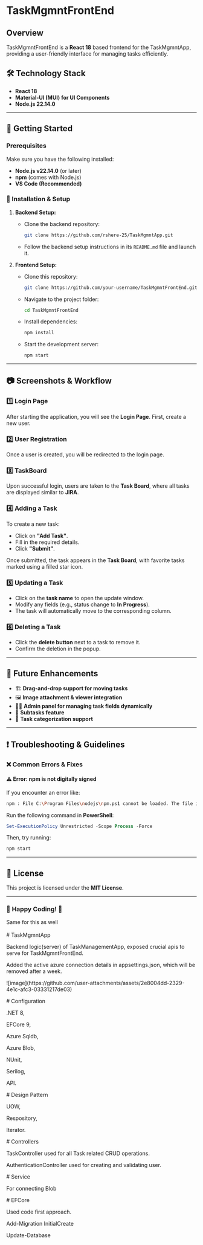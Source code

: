 # TaskMgmntFrontEnd

## Overview

TaskMgmntFrontEnd is a **React 18** based frontend for the TaskMgmntApp, providing a user-friendly interface for managing tasks efficiently.

## 🛠 Technology Stack

- **React 18**
- **Material-UI (MUI) for UI Components**
- **Node.js 22.14.0**



---

## 🚀 Getting Started

### Prerequisites

Make sure you have the following installed:

- **Node.js v22.14.0** (or later)
- **npm** (comes with Node.js)
- **VS Code (Recommended)**

### 📌 Installation & Setup

1. **Backend Setup:**

   - Clone the backend repository:
     ```bash
     git clone https://github.com/rshere-25/TaskMgmntApp.git
     ```
   - Follow the backend setup instructions in its `README.md` file and launch it.

2. **Frontend Setup:**

   - Clone this repository:
     ```bash
     git clone https://github.com/your-username/TaskMgmntFrontEnd.git
     ```
   - Navigate to the project folder:
     ```bash
     cd TaskMgmntFrontEnd
     ```
   - Install dependencies:
     ```bash
     npm install
     ```
   - Start the development server:
     ```bash
     npm start
     ```

---

## 📷 Screenshots & Workflow

### 1️⃣ **Login Page**

After starting the application, you will see the **Login Page**. First, create a new user.



### 2️⃣ **User Registration**

Once a user is created, you will be redirected to the login page.



### 3️⃣ **TaskBoard**

Upon successful login, users are taken to the **Task Board**, where all tasks are displayed similar to **JIRA**.



### 4️⃣ **Adding a Task**

To create a new task:

- Click on **"Add Task"**.
- Fill in the required details.
- Click **"Submit"**.



Once submitted, the task appears in the **Task Board**, with favorite tasks marked using a filled star icon.



### 5️⃣ **Updating a Task**

- Click on the **task name** to open the update window.
- Modify any fields (e.g., status change to **In Progress**).
- The task will automatically move to the corresponding column.





### 6️⃣ **Deleting a Task**

- Click the **delete button** next to a task to remove it.
- Confirm the deletion in the popup.



---

## 🔮 Future Enhancements

- 🏗 **Drag-and-drop support for moving tasks**
- 🖼 **Image attachment & viewer integration**
- 👨‍💼 **Admin panel for managing task fields dynamically**
- 📌 **Subtasks feature**
- 📂 **Task categorization support**

---

## ❗ Troubleshooting & Guidelines

### ❌ Common Errors & Fixes

#### ⚠️ **Error: npm is not digitally signed**

If you encounter an error like:

```bash
npm : File C:\Program Files\nodejs\npm.ps1 cannot be loaded. The file is not digitally signed.
```

Run the following command in **PowerShell**:

```powershell
Set-ExecutionPolicy Unrestricted -Scope Process -Force
```

Then, try running:

```bash
npm start
```

---

## 📝 License

This project is licensed under the **MIT License**.

---

### 🚀 **Happy Coding!** 🎯

Same for this as well\
\
\# TaskMgmntApp

Backend logic(server) of TaskManagementApp, exposed crucial apis to serve for TaskMgmntFrontEnd.

Added the active azure connection details in appsettings.json, which will be removed after a week.



![image]\(https\://github.com/user-attachments/assets/2e8004dd-2329-4e1c-afc3-03331217de03)





\# Configuration

.NET 8,

EFCore 9,

Azure Sqldb,

Azure Blob,

NUnit,

Serilog,

API.



\# Design Pattern

UOW,

Respository,

Iterator.



\# Controllers

TaskController used for all Task related CRUD operations.

AuthenticationController used for creating and validating user.



\# Service

For connecting Blob



\# EFCore

Used code first approach.

Add-Migration InitialCreate

Update-Database








